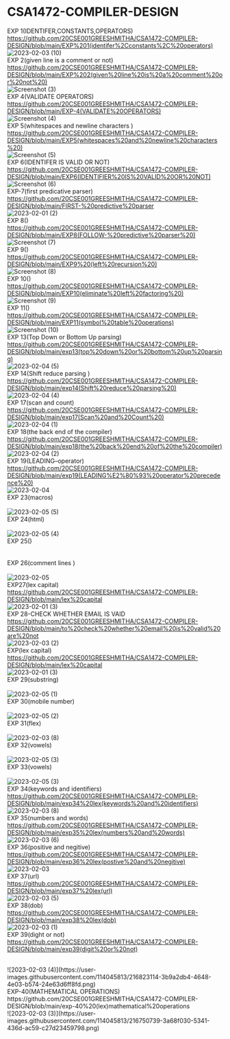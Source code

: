 # CSA1472-COMPILER-DESIGN 
EXP 1(IDENTIFER,CONSTANTS,OPERATORS)<br>
https://github.com/20CSE001GREESHMITHA/CSA1472-COMPILER-DESIGN/blob/main/EXP%201(identifer%2Cconstants%2C%20operators)<br>
![2023-02-03 (10)](https://user-images.githubusercontent.com/114045813/216751103-191f42a1-64ca-46af-a8f6-7b23d7217084.png)
<br>
EXP 2(given line is a comment or not)<br>
https://github.com/20CSE001GREESHMITHA/CSA1472-COMPILER-DESIGN/blob/main/EXP%202(given%20line%20is%20a%20comment%20or%20not%20)<br>
![Screenshot (3)](https://user-images.githubusercontent.com/114045813/216751600-96e135d8-20d7-43ce-9f45-46693f9cfcc0.png)
<br>
EXP 4(VALIDATE OPERATORS)<br>
https://github.com/20CSE001GREESHMITHA/CSA1472-COMPILER-DESIGN/blob/main/EXP-4(VALIDATE%20OPERATORS)<br>
![Screenshot (4)](https://user-images.githubusercontent.com/114045813/216751638-638378d3-d30d-4e77-b7a4-f63c50af2f9b.png)
<br>
EXP 5(whitespaces and newline characters )<br>
https://github.com/20CSE001GREESHMITHA/CSA1472-COMPILER-DESIGN/blob/main/EXP5(whitespaces%20and%20newline%20characters%20)<br>
![Screenshot (5)](https://user-images.githubusercontent.com/114045813/216751655-a3d61a72-173f-4bc6-9823-1a8b91c21e13.png)
<br>
EXP 6(IDENTIFER IS VALID OR NOT)<br>
https://github.com/20CSE001GREESHMITHA/CSA1472-COMPILER-DESIGN/blob/main/EXP6(IDENTIFIER%20IS%20VALID%20OR%20NOT)<br>
![Screenshot (6)](https://user-images.githubusercontent.com/114045813/216751746-79ed2619-1b01-4b7b-9757-b561b397b247.png)
<br>
EXP-7(first predicative parser) <br>
https://github.com/20CSE001GREESHMITHA/CSA1472-COMPILER-DESIGN/blob/main/FIRST-%20predictive%20parser <br>
![2023-02-01 (2)](https://user-images.githubusercontent.com/114045813/216750029-4f41a46e-0924-4029-813e-6c4ad8f48d5e.png) <br>
EXP 8()<br>
https://github.com/20CSE001GREESHMITHA/CSA1472-COMPILER-DESIGN/blob/main/EXP8(FOLLOW-%20predictive%20parser%20)
<br>
![Screenshot (7)](https://user-images.githubusercontent.com/114045813/216752038-b6fa8fde-7c62-4863-a806-7ef1734e7a73.png)
<br>
EXP 9()<br>
https://github.com/20CSE001GREESHMITHA/CSA1472-COMPILER-DESIGN/blob/main/EXP9%20(left%20recursion%20)
<br>
![Screenshot (8)](https://user-images.githubusercontent.com/114045813/216752048-0f5f7718-4285-4ca1-915c-91d5f8b976d4.png)
<br>
EXP 10()<br>
https://github.com/20CSE001GREESHMITHA/CSA1472-COMPILER-DESIGN/blob/main/EXP10(eliminate%20left%20factoring%20)<br>
![Screenshot (9)](https://user-images.githubusercontent.com/114045813/216752063-365e81fc-1092-449d-b14b-5391de945d93.png)
<br>
EXP 11()<br>
https://github.com/20CSE001GREESHMITHA/CSA1472-COMPILER-DESIGN/blob/main/EXP11(symbol%20table%20operations)<br>
![Screenshot (10)](https://user-images.githubusercontent.com/114045813/216752080-85157695-c549-46d8-aabb-19e5a53eae91.png)
<br>
EXP 13(Top Down or Bottom Up parsing)<br>
https://github.com/20CSE001GREESHMITHA/CSA1472-COMPILER-DESIGN/blob/main/exp13(top%20down%20or%20bottom%20up%20parsing)<br>
![2023-02-04 (5)](https://user-images.githubusercontent.com/114045813/216758645-4380b867-cd17-4427-b00f-50e285b5716d.png)
<br>
EXP 14(Shift reduce parsing )<br>
https://github.com/20CSE001GREESHMITHA/CSA1472-COMPILER-DESIGN/blob/main/exp14(Shift%20reduce%20parsing%20)
<br>
![2023-02-04 (4)](https://user-images.githubusercontent.com/114045813/216758093-64e63834-b591-408e-860b-e87967ada837.png)
<br>
EXP 17(scan and count)<br>
https://github.com/20CSE001GREESHMITHA/CSA1472-COMPILER-DESIGN/blob/main/exp17(Scan%20and%20Count%20)
<br>
![2023-02-04 (1)](https://user-images.githubusercontent.com/114045813/216758072-2076c43f-8c0c-4453-94b7-1ec23ba59860.png)
<br>
EXP 18(the back end of the compiler)<br>
https://github.com/20CSE001GREESHMITHA/CSA1472-COMPILER-DESIGN/blob/main/exp18(the%20back%20end%20of%20the%20compiler)
<br>
![2023-02-04 (2)](https://user-images.githubusercontent.com/114045813/216758137-f650e169-6e80-4e0c-a250-4f4bc55ce6fb.png)
<br>
EXP 19(LEADING–operator)<br>
https://github.com/20CSE001GREESHMITHA/CSA1472-COMPILER-DESIGN/blob/main/exp19(LEADING%E2%80%93%20operator%20precedence%20)
<br>
![2023-02-04](https://user-images.githubusercontent.com/114045813/216758119-0f0f9a98-5658-4821-9b81-17e0ed57f156.png)
<br>
EXP 23(macros)<br>
<br>
![2023-02-05 (5)](https://user-images.githubusercontent.com/114045813/216824766-8b76802a-2cc4-4b80-8f9c-2559a5ffe3de.png)
<br>
EXP 24(html)<br>
<br>
![2023-02-05 (4)](https://user-images.githubusercontent.com/114045813/216824519-fb2ee173-4738-4043-9839-5acef896ed7a.png)
<br>
EXP 25()<br>
<br>
<br>
EXP 26(comment lines )<br>
<br>
![2023-02-05](https://user-images.githubusercontent.com/114045813/216823374-4b8e74d0-1783-48e6-985a-1219a49807e2.png)
<br>
EXP27(lex capital)<br>
https://github.com/20CSE001GREESHMITHA/CSA1472-COMPILER-DESIGN/blob/main/lex%20capital<br>
![2023-02-01 (3)](https://user-images.githubusercontent.com/114045813/216750409-7f556c96-da4b-43fd-9703-76f4bbe67662.png)<br>
EXP 28-CHECK WHETHER EMAIL IS VAID <br>
https://github.com/20CSE001GREESHMITHA/CSA1472-COMPILER-DESIGN/blob/main/to%20check%20whether%20email%20is%20valid%20are%20not <br>
![2023-02-03 (2)](https://user-images.githubusercontent.com/114045813/216750125-2bb2d523-6a90-49c7-8085-575f832fb0bf.png) <br>
EXP(lex capital)<br>
https://github.com/20CSE001GREESHMITHA/CSA1472-COMPILER-DESIGN/blob/main/lex%20capital<br>
![2023-02-01 (3)](https://user-images.githubusercontent.com/114045813/216750409-7f556c96-da4b-43fd-9703-76f4bbe67662.png)<br>
EXP 29(substring)<br>
<br>
![2023-02-05 (1)](https://user-images.githubusercontent.com/114045813/216823243-704ad58b-fe7f-44c7-a786-e32bb56b080a.png)
<br>
EXP 30(mobile number)<br>
<br>
![2023-02-05 (2)](https://user-images.githubusercontent.com/114045813/216823251-b9bde7fe-b213-4800-a2d3-271bd166f200.png)
<br>
EXP 31(flex)<br>
<br>
![2023-02-03 (8)](https://user-images.githubusercontent.com/114045813/216823193-1db803bb-fba1-459f-bd2c-e7438ecf58d6.png)<br>
EXP 32(vowels)<br>
<br>
![2023-02-05 (3)](https://user-images.githubusercontent.com/114045813/216823999-1f9862b1-c92a-4e43-943d-137a8ad2ac41.png)
<br>
EXP 33(vowels)<br>
<br>
![2023-02-05 (3)](https://user-images.githubusercontent.com/114045813/216823996-13b3d55e-831d-433d-bffa-ad965b04f41b.png)
<br>
EXP 34(keywords and identifiers)<br>
https://github.com/20CSE001GREESHMITHA/CSA1472-COMPILER-DESIGN/blob/main/exp34%20lex(keywords%20and%20identifiers)<br>
![2023-02-03 (8)](https://user-images.githubusercontent.com/114045813/216823193-1db803bb-fba1-459f-bd2c-e7438ecf58d6.png)
<br>
EXP 35(numbers and words)<br>
https://github.com/20CSE001GREESHMITHA/CSA1472-COMPILER-DESIGN/blob/main/exp35%20lex(numbers%20and%20words)<br>
![2023-02-03 (6)](https://user-images.githubusercontent.com/114045813/216823152-85b4069f-a317-41e0-be08-61779ebb9d82.png)
<br>
EXP 36(positive and negitive)<br>
https://github.com/20CSE001GREESHMITHA/CSA1472-COMPILER-DESIGN/blob/main/exp36%20lex(postive%20and%20negitive)<br>
![2023-02-03](https://user-images.githubusercontent.com/114045813/216822917-8bcb2d9d-b33a-4778-9dbd-02b783ae0e86.png)
<br>
EXP 37(url)<br>
https://github.com/20CSE001GREESHMITHA/CSA1472-COMPILER-DESIGN/blob/main/exp37%20lex(url)
<br>
![2023-02-03 (5)](https://user-images.githubusercontent.com/114045813/216823133-78680916-4b12-42dd-bac5-c674fb1f9cd0.png)
<br>
EXP 38(dob)<br>
https://github.com/20CSE001GREESHMITHA/CSA1472-COMPILER-DESIGN/blob/main/exp38%20lex(dob)<br>
![2023-02-03 (1)](https://user-images.githubusercontent.com/114045813/216825589-c81e9591-a247-480d-8962-acd422239df9.png)
<br>
EXP 39(dight or not)<br>
https://github.com/20CSE001GREESHMITHA/CSA1472-COMPILER-DESIGN/blob/main/exp39(digit%20or%20not)

<br>
![2023-02-03 (4)](https://user-images.githubusercontent.com/114045813/216823114-3b9a2db4-4648-4e03-b574-24e63d6ff8fd.png)
<br>
EXP-40(MATHEMATICAL OPERATIONS)<br>
https://github.com/20CSE001GREESHMITHA/CSA1472-COMPILER-DESIGN/blob/main/exp-40%20(lex)mathematical%20operations<br>
![2023-02-03 (3)](https://user-images.githubusercontent.com/114045813/216750739-3a68f030-5341-436d-ac59-c27d23459798.png)<br>

